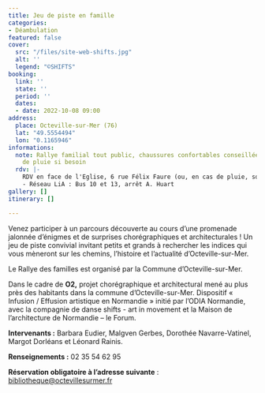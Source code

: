 ```yaml
---
title: Jeu de piste en famille
categories:
- Déambulation
featured: false
cover:
  src: "/files/site-web-shifts.jpg"
  alt: ''
  legend: "©SHIFTS"
booking:
  link: ''
  state: ''
  period: ''
  dates:
  - date: 2022-10-08 09:00
address:
  place: Octeville-sur-Mer (76)
  lat: "49.5554494"
  lon: "0.1165946"
informations:
  note: Rallye familial tout public, chaussures confortables conseillées et vêtement
    de pluie si besoin
  rdv: |-
    RDV en face de l'Eglise, 6 rue Félix Faure (ou, en cas de pluie, sous le préau de l’école Jules Verne, 7 route de Montivilliers)
    - Réseau LiA : Bus 10 et 13, arrêt A. Huart
gallery: []
itinerary: []

---
```

Venez participer à un parcours découverte au cours d’une promenade jalonnée d’énigmes et de surprises chorégraphiques et architecturales ! Un jeu de piste convivial invitant petits et grands à rechercher les indices qui vous mèneront sur les chemins, l’histoire et l’actualité d’Octeville-sur-Mer.

Le Rallye des familles est organisé par la Commune d’Octeville-sur-Mer.

Dans le cadre de **O2,** projet chorégraphique et architectural mené au plus près des habitants dans la commune d’Octeville-sur-Mer. Dispositif « Infusion / Effusion artistique en Normandie » initié par l’ODIA Normandie, avec la compagnie de danse shifts - art in movement et la Maison de l’architecture de Normandie – le Forum.

**Intervenants :** Barbara Eudier, Malgven Gerbes, Dorothée Navarre-Vatinel, Margot Dorléans et Léonard Rainis.

**Renseignements :** 02 35 54 62 95

**Réservation obligatoire à l’adresse suivante** : bibliotheque@octevillesurmer.fr